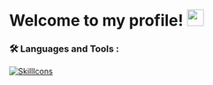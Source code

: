 <h1>
 Welcome to my profile!
  <img src="https://media.giphy.com/media/hvRJCLFzcasrR4ia7z/giphy.gif" width="30px"/>
</h1>


### :hammer_and_wrench: Languages and Tools :
[![SkillIcons](https://skillicons.dev/icons?i=js,ts,html,css,nodejs,py,mongodb,react,vue,flutter,cs,cpp,electron,github&perline=5)](https://skillicons.dev)<br/>
